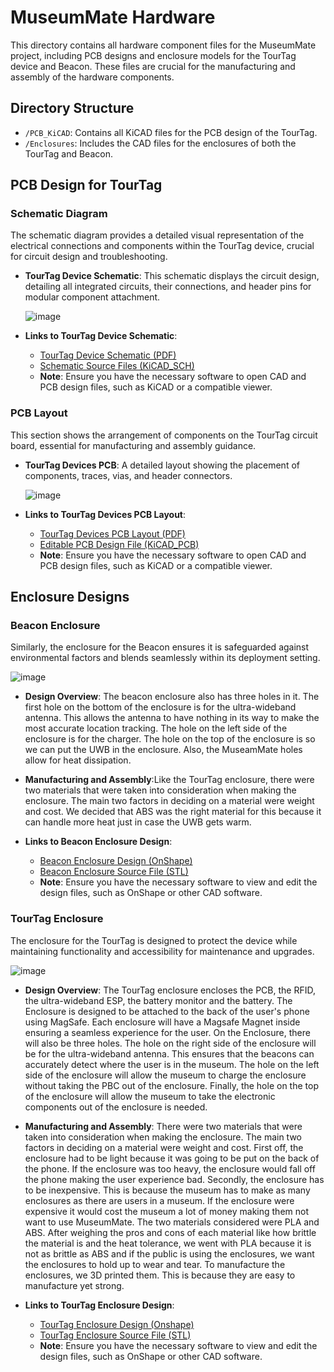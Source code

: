 # MuseumMate Hardware

This directory contains all hardware component files for the MuseumMate project, including PCB designs and enclosure models for the TourTag device and Beacon. These files are crucial for the manufacturing and assembly of the hardware components.

## Directory Structure

- `/PCB_KiCAD`: Contains all KiCAD files for the PCB design of the TourTag.
- `/Enclosures`: Includes the CAD files for the enclosures of both the TourTag and Beacon.

## PCB Design for TourTag

### Schematic Diagram

The schematic diagram provides a detailed visual representation of the electrical connections and components within the TourTag device, crucial for circuit design and troubleshooting.

- **TourTag Device Schematic**: This schematic displays the circuit design, detailing all integrated circuits, their connections, and header pins for modular component attachment.

    ![image](/media/pcbschematic.PNG)

- **Links to TourTag Device Schematic**:
  - [TourTag Device Schematic (PDF)](/media/pcbschematic.pdf)
  - [Schematic Source Files (KiCAD_SCH)](/hardware/PCB_KiCAD/UWB_PCB/UWB_PCB.kicad_sch)
  - **Note**: Ensure you have the necessary software to open CAD and PCB design files, such as KiCAD or a compatible viewer.

### PCB Layout

This section shows the arrangement of components on the TourTag circuit board, essential for manufacturing and assembly guidance.

- **TourTag Devices PCB**: A detailed layout showing the placement of components, traces, vias, and header connectors.

    ![image](/media/pcbdesign.PNG)

- **Links to TourTag Devices PCB Layout**:
  - [TourTag Devices PCB Layout (PDF)](/media/pcbdesign.pdf)
  - [Editable PCB Design File (KiCAD_PCB)](/hardware/PCB_KiCAD/UWB_PCB/UWB_PCB.kicad_pcb)
  - **Note**: Ensure you have the necessary software to open CAD and PCB design files, such as KiCAD or a compatible viewer.

## Enclosure Designs

### Beacon Enclosure

Similarly, the enclosure for the Beacon ensures it is safeguarded against environmental factors and blends seamlessly within its deployment setting.

![image](./Enclosures/UWBbeaconsenclosure.png)

- **Design Overview**: The beacon enclosure also has three holes in it. The first hole on the bottom of the enclosure is for the ultra-wideband antenna. This allows the antenna to have nothing in its way to make the most accurate location tracking. The hole on the left side of the enclosure is for the charger. The hole on the top of the enclosure is so we can put the UWB in the enclosure. Also, the MuseamMate holes allow for heat dissipation. 

- **Manufacturing and Assembly**:Like the TourTag enclosure, there were two materials that were taken into consideration when making the enclosure. The main two factors in deciding on a material were weight and cost. We decided that ABS was the right material for this because it can handle more heat just in case the UWB gets warm.

- **Links to Beacon Enclosure Design**:
  - [Beacon Enclosure Design (OnShape)](https://cad.onshape.com/documents/9a545c80bb0287f4124073f7/w/fd1997773b928c532072d26f/e/a766d1128aeb9f154a371a63)
  - [Beacon Enclosure Source File (STL)](./Enclosures/UWBbeaconsenclosure.stl)
  - **Note**: Ensure you have the necessary software to view and edit the design files, such as OnShape or other CAD software.

### TourTag Enclosure

The enclosure for the TourTag is designed to protect the device while maintaining functionality and accessibility for maintenance and upgrades.

![image](./Enclosures/Tourtagenclosure.png)

- **Design Overview**: 
The TourTag enclosure encloses the PCB, the RFID, the ultra-wideband ESP, the battery monitor and the battery. The Enclosure is designed to be attached to the back of the user's phone using MagSafe. Each enclosure will have a Magsafe Magnet inside ensuring a seamless experience for the user. On the Enclosure, there will also be three holes. The hole on the right side of the enclosure will be for the ultra-wideband antenna. This ensures that the beacons can accurately detect where the user is in the museum. The hole on the left side of the enclosure will allow the museum to charge the enclosure without taking the PBC out of the enclosure. Finally, the hole on the top of the enclosure will allow the museum to take the electronic components out of the enclosure is needed. 

- **Manufacturing and Assembly**: There were two materials that were taken into consideration when making the enclosure. The main two factors in deciding on a material were weight and cost. First off, the enclosure had to be light because it was going to be put on the back of the phone. If the enclosure was too heavy, the enclosure would fall off the phone making the user experience bad. Secondly, the enclosure has to be inexpensive. This is because the museum has to make as many enclosures as there are users in a museum. If the enclosure were expensive it would cost the museum a lot of money making them not want to use MuseumMate. The two materials considered were PLA and ABS. After weighing the pros and cons of each material like how brittle the material is and the heat tolerance, we went with PLA because it is not as brittle as ABS and if the public is using the enclosures, we want the enclosures to hold up to wear and tear. To manufacture the enclosures, we 3D printed them. This is because they are easy to manufacture yet strong.

- **Links to TourTag Enclosure Design**:
  - [TourTag Enclosure Design (Onshape)](https://cad.onshape.com/documents/7aaab9504794f084db368c22/w/5395925245216489e8e7f16a/e/d80cc8f357e229253dcfb44c)
  - [TourTag Enclosure Source File (STL)](./Enclosures/Tourtagenclosure.stl)
  - **Note**: Ensure you have the necessary software to view and edit the design files, such as OnShape or other CAD software.